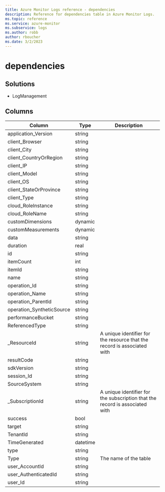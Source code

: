 ```yaml
---
title: Azure Monitor Logs reference - dependencies
description: Reference for dependencies table in Azure Monitor Logs.
ms.topic: reference
ms.service: azure-monitor
ms.subservice: logs
ms.author: robb
author: rboucher
ms.date: 3/2/2023
---
```


# dependencies

 

## Solutions

- LogManagement




## Columns

| Column | Type | Description |
| --- | --- | --- |
| application_Version | string |  |
| client_Browser | string |  |
| client_City | string |  |
| client_CountryOrRegion | string |  |
| client_IP | string |  |
| client_Model | string |  |
| client_OS | string |  |
| client_StateOrProvince | string |  |
| client_Type | string |  |
| cloud_RoleInstance | string |  |
| cloud_RoleName | string |  |
| customDimensions | dynamic |  |
| customMeasurements | dynamic |  |
| data | string |  |
| duration | real |  |
| id | string |  |
| itemCount | int |  |
| itemId | string |  |
| name | string |  |
| operation_Id | string |  |
| operation_Name | string |  |
| operation_ParentId | string |  |
| operation_SyntheticSource | string |  |
| performanceBucket | string |  |
| ReferencedType | string |  |
| _ResourceId | string | A unique identifier for the resource that the record is associated with |
| resultCode | string |  |
| sdkVersion | string |  |
| session_Id | string |  |
| SourceSystem | string |  |
| _SubscriptionId | string | A unique identifier for the subscription that the record is associated with |
| success | bool |  |
| target | string |  |
| TenantId | string |  |
| TimeGenerated | datetime |  |
| type | string |  |
| Type | string | The name of the table |
| user_AccountId | string |  |
| user_AuthenticatedId | string |  |
| user_Id | string |  |
